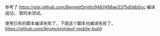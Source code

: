 
参考了 https://gist.github.com/BennettSmith/9487468ae3375d0db0cc
编译成功。 
暂时未测试。


使用已有的脚本编译失败了，下面这个脚本也编译失败了，
https://github.com/dinote/protobuf-mobile-build

